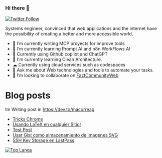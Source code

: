 ### Hi there 👋

[![Twitter Follow](https://img.shields.io/twitter/follow/macorreag.svg?style=social&label=Follow&user=macorreag)](https://twitter.com/macorreag)

Systems engineer, convinced that web applications and the internet have the possibility of creating a better and more accessible world.

- 🤖 I’m currently writing MCP proyects for improve tools
- 🌱 I’m currently learning Prompt AI and n8n WorkFlows AI
- 🤖 Currently using Github copilot and ChatGPT
- 🧹 I'm currently learning Clean Architecture.
- ☁ Currently using cloud services such as codespaces
- 💬 Ask me about Web technologies and tools to automate your tasks.
- 👯 I’m looking to collaborate on [FaztCommunityWeb](https://github.com/faztcommunity/fazt-web-community)

<!--
**Macorreag/macorreag** is a ✨ _special_ ✨ repository because its `README.md` (this file) appears on your GitHub profile.

Here are some ideas to get you started:

- 🔭 I’m currently working on ...
- 🌱 I’m currently learning ...
- 👯 I’m looking to collaborate on ...
- 🤔 I’m looking for help with ...
- 💬 Ask me about ...
- 📫 How to reach me: ...
- 😄 Pronouns: ...
- ⚡ Fun fact: ...
-->

# Blog posts

Im Writing post in https://dev.to/macorreag

<!-- BLOG-POST-LIST:START -->
- [Tricks Chrome](https://dev.to/macorreag/shortcut-to-move-chrome-tabs-34gb)
- [Usando LaTeX en cualquier Sitio!](https://dev.to/macorreag/usando-latex-en-cualquier-sitio-igh)
- [Test Post](https://dev.to/macorreag/test-post-1lhm)
- [Usar Gist como almacenamiento de imagenes SVG](https://medium.com/@macorreag/usar-gist-como-almacenamiento-de-imagenes-svg-34ef45a9c3a?source=rss-955967916c9a------2)
- [SSH Key Storage en LastPass](https://medium.com/@macorreag/ssh-key-storage-en-lastpass-498dbdf8c3db?source=rss-955967916c9a------2)
<!-- BLOG-POST-LIST:END -->


[![Top Langs](https://github-readme-stats.vercel.app/api/top-langs/?username=macorreag&layout=compact)](https://github.com/anuraghazra/github-readme-stats)
